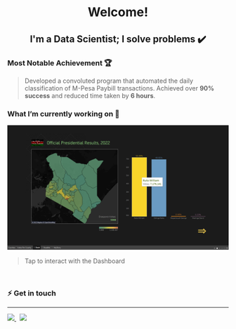 
<h1 align='center'>Welcome!</h1>

<h2 align='center'>I'm a Data Scientist; I solve problems ✔️</h2>

[//]: # (<img src = 'Brian Kiume.jpg' width=80% style ='vertical-align-center'></img>)

### Most Notable Achievement 🏆
>Developed a convoluted program that automated the daily classification of M-Pesa Paybill transactions. 
Achieved over **90% success** and reduced time taken by **6 hours**.

### What I’m currently working on 🔭
<a href="https://public.tableau.com/app/profile/briank/viz/KEElections/Dash" target="_blank"><img src="Images\elections.png"></a>
<br>
>Tap to interact with the Dashboard
<br>

### ⚡ Get in touch  

----

<a href="mailto:codifybrian@gmail.com" target="_blank">
<img src='https://external-content.duckduckgo.com/iu/?u=https%3A%2F%2Flogos-world.net%2Fwp-content%2Fuploads%2F2020%2F11%2FGmail-Logo.png&f=1&nofb=1' width = 5%>
</a>
&nbsp
<a href="https://www.linkedin.com/in/briankiume/" class= 'linked' target="_blank">
    <img src='https://external-content.duckduckgo.com/iu/?u=https%3A%2F%2Fpngimg.com%2Fuploads%2FlinkedIn%2FlinkedIn_PNG39.png&f=1&nofb=1' width = 4%>
</a>



<!--
- 🔭 I’m currently working on ...
- 🌱 I’m currently learning ...
- 👯 I’m looking to collaborate on ...
- 🤔 I’m looking for help with ...
- 💬 Ask me about ...
- 📫 How to reach me: ...
- 😄 Pronouns: ...
- ⚡ Fun fact: ...
-->
